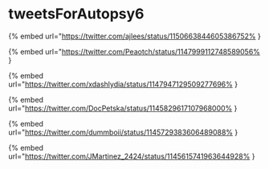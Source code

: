 # tweetsForAutopsy6

{% embed url="https://twitter.com/ajlees/status/1150663844605386752% }

{% embed url="https://twitter.com/Peaotch/status/1147999112748589056% }

{% embed url="https://twitter.com/xdashlydia/status/1147947129509277696% }

{% embed url="https://twitter.com/DocPetska/status/1145829617107968000% }

{% embed url="https://twitter.com/dummboii/status/1145729383606489088% }

{% embed url="https://twitter.com/JMartinez_2424/status/1145615741963644928% }

